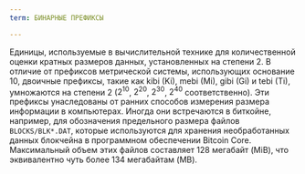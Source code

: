 ```yaml
---
term: БИНАРНЫЕ ПРЕФИКСЫ

---
```

Единицы, используемые в вычислительной технике для количественной оценки кратных размеров данных, установленных на степени 2. В отличие от префиксов метрической системы, использующих основание 10, двоичные префиксы, такие как kibi (Ki), mebi (Mi), gibi (Gi) и tebi (Ti), умножаются на степени 2 ($2^{10}$, $2^{20}$, $2^{30}$, $2^{40}$ соответственно). Эти префиксы унаследованы от ранних способов измерения размера информации в компьютерах. Иногда они встречаются в биткойне, например, для обозначения предельного размера файлов `BLOCKS/BLK*.DAT`, которые используются для хранения необработанных данных блокчейна в программном обеспечении Bitcoin Core. Максимальный объем этих файлов составляет 128 мегабайт (MiB), что эквивалентно чуть более 134 мегабайтам (MB).